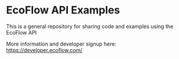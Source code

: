 # EcoFlow API Examples

This is a general repository for sharing code and examples using the EcoFlow API

More information and developer signup here:
https://developer.ecoflow.com/
